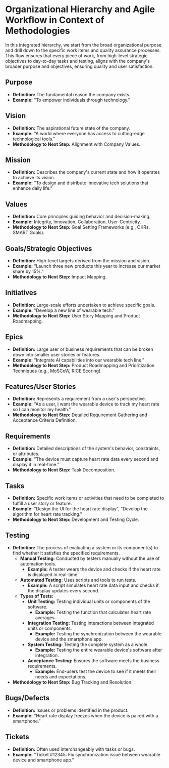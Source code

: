 # Organizational Hierarchy and Agile Workflow in Context of Methodologies

In this integrated hierarchy, we start from the broad organizational purpose and drill down to the specific work items and quality assurance processes. This flow ensures that every piece of work, from high-level strategic objectives to day-to-day tasks and testing, aligns with the company's broader purpose and objectives, ensuring quality and user satisfaction.

## Purpose
- **Definition:** The fundamental reason the company exists.
- **Example:** "To empower individuals through technology."

## Vision
- **Definition:** The aspirational future state of the company.
- **Example:** "A world where everyone has access to cutting-edge technological tools."
- **Methodology to Next Step:** Alignment with Company Values.

## Mission
- **Definition:** Describes the company's current state and how it operates to achieve its vision.
- **Example:** "To design and distribute innovative tech solutions that enhance daily life."

## Values
- **Definition:** Core principles guiding behavior and decision-making.
- **Example:** Integrity, Innovation, Collaboration, User-Centricity.
- **Methodology to Next Step:** Goal Setting Frameworks (e.g., OKRs, SMART Goals).

## Goals/Strategic Objectives
- **Definition:** High-level targets derived from the mission and vision.
- **Example:** "Launch three new products this year to increase our market share by 15%."
- **Methodology to Next Step:** Impact Mapping.

## Initiatives
- **Definition:** Large-scale efforts undertaken to achieve specific goals.
- **Example:** "Develop a new line of wearable tech."
- **Methodology to Next Step:** User Story Mapping and Product Roadmapping.

## Epics
- **Definition:** Large user or business requirements that can be broken down into smaller user stories or features.
- **Example:** "Integrate AI capabilities into our wearable tech line."
- **Methodology to Next Step:** Product Roadmapping and Prioritization Techniques (e.g., MoSCoW, RICE Scoring).

## Features/User Stories
- **Definition:** Represents a requirement from a user's perspective.
- **Example:** "As a user, I want the wearable device to track my heart rate so I can monitor my health."
- **Methodology to Next Step:** Detailed Requirement Gathering and Acceptance Criteria Definition.

## Requirements
- **Definition:** Detailed descriptions of the system's behavior, constraints, or attributes.
- **Example:** "The device must capture heart rate data every second and display it in real-time."
- **Methodology to Next Step:** Task Decomposition.

## Tasks
- **Definition:** Specific work items or activities that need to be completed to fulfill a user story or feature.
- **Example:** "Design the UI for the heart rate display", "Develop the algorithm for heart rate tracking."
- **Methodology to Next Step:** Development and Testing Cycle.

## Testing
- **Definition:** The process of evaluating a system or its component(s) to find whether it satisfies the specified requirements.
  - **Manual Testing:** Conducted by testers manually without the use of automation tools.
    - **Example:** A tester wears the device and checks if the heart rate is displayed in real-time.
  - **Automated Testing:** Uses scripts and tools to run tests.
    - **Example:** A script simulates heart rate data input and checks if the display updates every second.
  - **Types of Tests:**
    - **Unit Testing:** Testing individual units or components of the software.
      - **Example:** Testing the function that calculates heart rate averages.
    - **Integration Testing:** Testing interactions between integrated units or components.
      - **Example:** Testing the synchronization between the wearable device and the smartphone app.
    - **System Testing:** Testing the complete system as a whole.
      - **Example:** Testing the entire wearable device's software after integration.
    - **Acceptance Testing:** Ensures the software meets the business requirements.
      - **Example:** End-users test the device to see if it meets their needs and expectations.
- **Methodology to Next Step:** Bug Tracking and Resolution.

## Bugs/Defects
- **Definition:** Issues or problems identified in the product.
- **Example:** "Heart rate display freezes when the device is paired with a smartphone."

## Tickets
- **Definition:** Often used interchangeably with tasks or bugs.
- **Example:** "Ticket #12345: Fix synchronization issue between wearable device and smartphone app."
